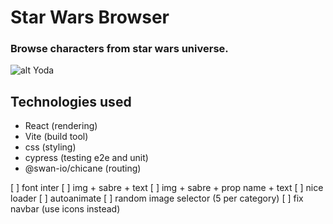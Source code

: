 # Star Wars Browser

### Browse characters from star wars universe.

![alt Yoda](https://assetsio.reedpopcdn.com/the-mandalorian-healdline-baby-yoda-grogu.jpg?width=1200&height=1200&fit=bounds&quality=70&format=jpg&auto=webp)

## Technologies used

- React (rendering)
- Vite (build tool)
- css (styling)
- cypress (testing e2e and unit)
- @swan-io/chicane (routing)

[ ] font inter
[ ] img + sabre + text
[ ] img + sabre + prop name + text
[ ] nice loader
[ ] autoanimate
[ ] random image selector (5 per category)
[ ] fix navbar (use icons instead)

